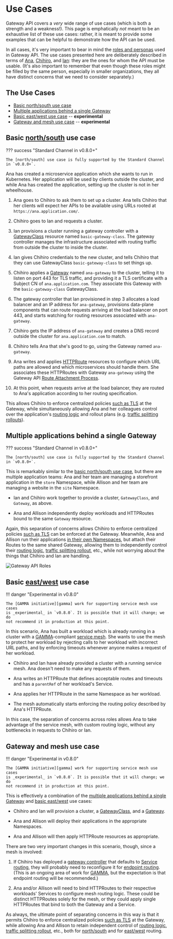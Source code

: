 # Use Cases

Gateway API covers a _very_ wide range of use cases (which is both a
strength and a weakness!). This page is emphatically _not_ meant to be an
exhaustive list of these use cases: rather, it is meant to provide some
examples that can be helpful to demonstrate how the API can be used.

In all cases, it's very important to bear in mind the [roles and personas]
used in Gateway API. The use cases presented here are deliberately
described in terms of [Ana], [Chihiro], and [Ian]: they are the ones for whom
the API must be usable. (It's also important to remember that even though
these roles might be filled by the same person, especially in smaller
organizations, they all have distinct concerns that we need to consider
separately.)

[roles and personas]:/concepts/roles-and-personas
[Ana]:/concepts/roles-and-personas#ana
[Chihiro]:/concepts/roles-and-personas#chihiro
[Ian]:/concepts/roles-and-personas#ian

## The Use Cases

- [Basic north/south use case](#basic-northsouth-use-case)
- [Multiple applications behind a single
  Gateway](#multiple-applications-behind-a-single-gateway)
- [Basic east/west use case](#basic-eastwest-use-case) -- **experimental**
- [Gateway and mesh use case](#gateway-and-mesh-use-case) -- **experimental**

[role and personas]:/concepts/roles-and-personas

## Basic [north/south] use case

??? success "Standard Channel in v0.8.0+"

    The [north/south] use case is fully supported by the Standard Channel
    in `v0.8.0+`.

Ana has created a microservice application which she wants to run in
Kubernetes. Her application will be used by clients outside the cluster, and
while Ana has created the application, setting up the cluster is not in her
wheelhouse.

1. Ana goes to Chihiro to ask them to set up a cluster. Ana tells Chihiro that
   her clients will expect her APIs to be available using URLs rooted at
   `https://ana.application.com/`.

2. Chihiro goes to Ian and requests a cluster.

3. Ian provisions a cluster running a gateway controller with a [GatewayClass]
   resource named `basic-gateway-class`. The gateway controller manages the
   infrastructure associated with routing traffic from outside the cluster to
   inside the cluster.

4. Ian gives Chihiro credentials to the new cluster, and tells Chihiro that
   they can use GatewayClass `basic-gateway-class` to set things up.

5. Chihiro applies a [Gateway] named `ana-gateway` to the cluster, telling it
   to listen on port 443 for TLS traffic, and providing it a TLS certificate
   with a Subject CN of `ana.application.com`. They associate this Gateway with the `basic-gateway-class` GatewayClass.

6. The gateway controller that Ian provisioned in step 3 allocates a load
   balancer and an IP address for `ana-gateway`, provisions data-plane
   components that can route requests arriving at the load balancer on port
   443, and starts watching for routing resources associated with
   `ana-gateway`.

7. Chihiro gets the IP address of `ana-gateway` and creates a DNS record
   outside the cluster for `ana.application.com` to match.

8. Chihiro tells Ana that she's good to go, using the Gateway named
   `ana-gateway`.

9. Ana writes and applies [HTTPRoute] resources to configure which URL paths
   are allowed and which microservices should handle them. She associates
   these HTTPRoutes with Gateway `ana-gateway` using the Gateway API [Route
   Attachment Process].

10. At this point, when requests arrive at the load balancer, they are routed
    to Ana's application according to her routing specification.

This allows Chihiro to enforce centralized policies [such as
TLS](/guides/tls#downstream-tls) at the Gateway, while simultaneously allowing
Ana and her colleagues control over the application's [routing
logic](/guides/http-routing) and rollout plans (e.g. [traffic splitting
rollouts](/guides/traffic-splitting)).

[north/south]:/concepts/glossary#northsouth-traffic

## Multiple applications behind a single Gateway

??? success "Standard Channel in v0.8.0+"

    The [north/south] use case is fully supported by the Standard Channel
    in `v0.8.0+`.

This is remarkably similar to the [basic north/south use
case](#basic-northsouth-use-case), but there are multiple application teams:
Ana and her team are managing a storefront application in the `store`
Namespace, while Allison and her team are managing a website in the `site`
Namespace.

- Ian and Chihiro work together to provide a cluster, `GatewayClass`, and
  `Gateway`, as above.

- Ana and Allison independently deploy workloads and HTTPRoutes bound to the
  same `Gateway` resource.

Again, this separation of concerns allows Chihiro to enforce centralized
policies [such as TLS](/guides/tls#downstream-tls) can be enforced at the
Gateway. Meanwhile, Ana and Allison run their applications [in their own
Namespaces](/guides/multiple-ns), but attach their Routes to the same shared
Gateway, allowing them to independently control their [routing
logic](/guides/http-routing), [traffic splitting
rollout](/guides/traffic-splitting), etc., while not worrying about the things
that Chihiro and Ian are handling.

[HTTPRoute]:/api-types/httproute
[GatewayClass]:/api-types/gatewayclass
[Gateway]:/api-types/gateway
[Route Attachment Process]:/concepts/api-overview#attaching-routes-to-gateways

![Gateway API Roles](/images/gateway-roles.png)

## Basic [east/west] use case

!!! danger "Experimental in v0.8.0"

    The [GAMMA initiative][gamma] work for supporting service mesh use cases
    is _experimental_ in `v0.8.0`. It is possible that it will change; we do
    not recommend it in production at this point.

In this scenario, Ana has built a workload which is already running in a
cluster with a [GAMMA]-compliant [service mesh]. She wants to use the mesh to
protect her workload by rejecting calls to her workload with incorrect
URL paths, and by enforcing timeouts whenever anyone makes a request of her
workload.

- Chihiro and Ian have already provided a cluster with a running service mesh.
  Ana doesn't need to make any requests of them.

- Ana writes an HTTPRoute that defines acceptable routes and timeouts and has
  a `parentRef` of her workload's Service.

- Ana applies her HTTPRoute in the same Namespace as her workload.

- The mesh automatically starts enforcing the routing policy described by
  Ana's HTTPRoute.

In this case, the separation of concerns across roles allows Ana to take
advantage of the service mesh, with custom routing logic, without any
bottlenecks in requests to Chihiro or Ian.

[east/west]:/concepts/glossary#eastwest-traffic
[GAMMA]:/concepts/gamma/
[service mesh]:/concepts/glossary#service-mesh

## Gateway and mesh use case

!!! danger "Experimental in v0.8.0"

    The [GAMMA initiative][gamma] work for supporting service mesh use cases
    is _experimental_ in `v0.8.0`. It is possible that it will change; we do
    not recommend it in production at this point.

This is effectively a combination of the [multiple applications behind a
single Gateway](#multiple-applications-behind-a-single-gateway) and [basic
east/west](#basic-eastwest-use-case) use cases:

- Chihiro and Ian will provision a cluster, a [GatewayClass], and a [Gateway].

- Ana and Allison will deploy their applications in the appropriate
  Namespaces.

- Ana and Allison will then apply HTTPRoute resources as appropriate.

There are two very important changes in this scenario, though, since a mesh is
involved:

1. If Chihiro has deployed a [gateway controller] that defaults to [Service
   routing], they will probably need to reconfigure it for [endpoint routing].
   (This is an ongoing area of work for [GAMMA], but the expectation is that
   endpoint routing will be recommended.)

2. Ana and/or Allison will need to bind HTTPRoutes to their respective
   workloads' Services to configure mesh routing logic. These could be
   distinct HTTPRoutes solely for the mesh, or they could apply single
   HTTPRoutes that bind to both the Gateway and a Service.

As always, the ultimate point of separating concerns in this way is that it
permits Chihiro to enforce centralized policies [such as
TLS](/guides/tls#downstream-tls) at the Gateway, while allowing Ana and
Allison to retain independent control of [routing
logic](/guides/http-routing), [traffic splitting
rollout](/guides/traffic-splitting), etc., both for [north/south] and for
[east/west] routing.




[gateway controller]:/concepts/glossary#gateway-controller
[Service routing]:/concepts/glossary#service-routing
[endpoint routing]:/concepts/glossary#endpoint-routing
